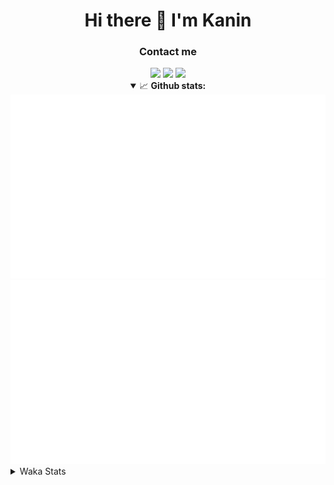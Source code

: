 <div align="center">
 <h1>Hi there 👋 I'm Kanin</h1>
 <h3>Contact me</h3>
 <a href="mailto:im@kanin.dev"><img src="https://img.shields.io/badge/gmail-%23D14836.svg?&style=for-the-badge&logo=gmail&logoColor=white"/></a>
 <a href="https://twitter.com/KaninTwt"><img src="https://img.shields.io/badge/twitter-%231DA1F2.svg?&style=for-the-badge&logo=twitter&logoColor=white"/></a>
 <a href="https://www.linkedin.com/in/KaninDev"><img src="https://img.shields.io/badge/linkedin-%230077B5.svg?&style=for-the-badge&logo=linkedin&logoColor=white"/></a>
<details open>
  <summary>📈 <b>Github stats:</b></summary>
  <img src="https://github.com/Kanin/Kanin/blob/master/scripts/GitHubStats/generated/overview.svg"/>
  <img src="https://github.com/Kanin/Kanin/blob/master/scripts/GitHubStats/generated/languages.svg"/>
</details>
</div>

<details>
 <summary>Waka Stats</summary>

<!--START_SECTION:waka-->
![Code Time](http://img.shields.io/badge/Code%20Time-2%2C466%20hrs%2028%20mins-blue)

![Profile Views](http://img.shields.io/badge/Profile%20Views-1-blue)

![Lines of code](https://img.shields.io/badge/From%20Hello%20World%20I%27ve%20Written-639.7%20thousand%20lines%20of%20code-blue)

**🐱 My GitHub Data** 

> 📦 177.6 kB Used in GitHub's Storage 
 > 
> 🏆 0 Contributions in the Year 2024
 > 
> 🚫 Not Opted to Hire
 > 
> 📜 26 Public Repositories 
 > 
> 🔑 15 Private Repositories 
 > 
**I'm an Early 🐤** 

```text
🌞 Morning                2782 commits        ███████░░░░░░░░░░░░░░░░░░   27.32 % 
🌆 Daytime                3033 commits        ███████░░░░░░░░░░░░░░░░░░   29.79 % 
🌃 Evening                2929 commits        ███████░░░░░░░░░░░░░░░░░░   28.77 % 
🌙 Night                  1438 commits        ████░░░░░░░░░░░░░░░░░░░░░   14.12 % 
```
📅 **I'm Most Productive on Monday** 

```text
Monday                   1979 commits        █████░░░░░░░░░░░░░░░░░░░░   19.44 % 
Tuesday                  1450 commits        ████░░░░░░░░░░░░░░░░░░░░░   14.24 % 
Wednesday                1015 commits        ██░░░░░░░░░░░░░░░░░░░░░░░   09.97 % 
Thursday                 1570 commits        ████░░░░░░░░░░░░░░░░░░░░░   15.42 % 
Friday                   1712 commits        ████░░░░░░░░░░░░░░░░░░░░░   16.81 % 
Saturday                 984 commits         ██░░░░░░░░░░░░░░░░░░░░░░░   09.66 % 
Sunday                   1472 commits        ████░░░░░░░░░░░░░░░░░░░░░   14.46 % 
```


📊 **This Week I Spent My Time On** 

```text
🕑︎ Time Zone: America/New_York

💬 Programming Languages: 
Python                   0 secs              █████████████████████████   100.00 % 

🔥 Editors: 
PyCharm                  0 secs              █████████████████████████   100.00 % 

🐱‍💻 Projects: 
OhioBot                  0 secs              █████████████████████████   100.00 % 

💻 Operating System: 
Windows                  0 secs              █████████████████████████   100.00 % 
```

**I Mostly Code in Python** 

```text
Python                   30 repos            █████████████████░░░░░░░░   68.18 % 
Java                     5 repos             ███░░░░░░░░░░░░░░░░░░░░░░   11.36 % 
HTML                     3 repos             ██░░░░░░░░░░░░░░░░░░░░░░░   06.82 % 
TypeScript               1 repo              █░░░░░░░░░░░░░░░░░░░░░░░░   02.27 % 
Kotlin                   1 repo              █░░░░░░░░░░░░░░░░░░░░░░░░   02.27 % 
```



**Timeline**

![Lines of Code chart](https://raw.githubusercontent.com/Kanin/Kanin/master/assets/bar_graph.png)


 Last Updated on 06/10/2024 12:04:48 UTC
<!--END_SECTION:waka-->
</details>
